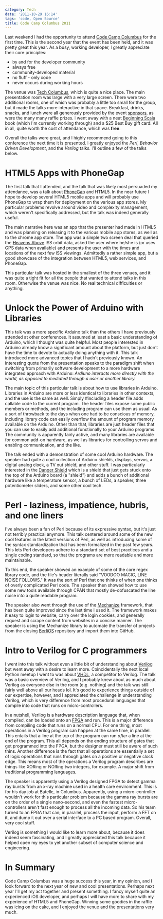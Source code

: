 ```yaml
---
category: Tech
date: '2011-10-29 16:14'
tags: 'code, Open Source'
title: Code Camp Columbus 2011
---
```


Last weekend I had the opportunity to attend [Code Camp
Columbus](http://columbuscodecamp.com/) for the first time. This is the
second year that the event has been held, and it was pretty great this
year. As a busy, working developer, I greatly appreciate their core
principles:

-   by and for the developer community
-   always free
-   community-developed material
-   no fluff - only code
-   never occurs during working hours

The venue was [Tech Columbus](http://www.techcolumbus.org/), which is
quite a nice place. The main presentation room was large with a very
large screen. There were two additional rooms, one of which was probably
a little too small for the group, but it made the talks more interactive
in that space. Breakfast, drinks, snacks, and lunch were all generously
provided by the event
[sponsors](http://columbuscodecamp.com/?s=sponsors), as were the many
many raffle prizes. I went away with a neat [Beginning
Scala](http://www.apress.com/9781430219897) book (which I'm currently
working through) and a \$25 Best Buy gift card. All in all, quite worth
the cost of attendance, which was **free**.

Overall the talks were great, and I highly recommend going to this
conference the next time it is presented. I greatly enjoyed the *Perl*,
*Behavior Driven Development*, and the *Verilog* talks. I'll outline a
few of the talks below.

HTML5 Apps with PhoneGap
========================

The first talk that I attended, and the talk that was likely most
persuaded my attendance, was a talk about
[PhoneGap](http://phonegap.com/) and HTML5. In the near future I hope to
develop several HTML5 mobile apps and will probably use PhoneGap to wrap
them for deployment on the various app stores. My particular problems
revolve around video and complexity management, which weren't
specifically addressed, but the talk was indeed generally useful.

The main narrative here was an app that the presenter had made in HTML5
and was planning on releasing it to the various mobile app stores, as
well as to the chrome app store. The app was a simple two screen deal
that queried the [Heavens
Above](http://www.heavens-above.com/?lat=0&lng=0&loc=Unspecified&alt=0&tz=CET)
ISS orbit data, asked the user where he/she is (or uses GPS data when
available) and presents the user with the times and locations of the
next few ISS viewings. Admittedly a rather simple app, but a good
showcase of the integration between HTML5, web services, and PhoneGap.

This particular talk was hosted in the smallest of the three venues, and
it was quite a tight fit for all the people that wanted to attend talks
in this room. Otherwise the venue was nice. No real technical
difficulties or anything.

Unlock the Power of Arduino with Libraries
==========================================

This talk was a more specific Arduino talk than the others I have
previously attended at other conferences. It assumed at least a basic
understanding of Arduino, which I thought was quite helpful. Most people
interested in Arduino already know a significant amount about the
platform, but just don't have the time to devote to actually doing
anything with it. This talk introduced more advanced topics that I
hadn't previously known. An interesting quote from the presentation
speaks to the paradigm shift when switching from primarily software
development to a more hardware integrated approach with Arduino:
*Ardiuno interacts more directly with the world, as opposed to mediated
through a user or another library.*

The main topic of this particular talk is about how to use libraries in
Arduino. Libraries in Arduino are more or less identical to libraries in
other contexts, and the use is the same as well. Simply \#including a
header file adds callable code to the current program. The header files
expose some public members or methods, and the including program can use
them as usual. As a sort of throwback to the days when one had to be
conscious of memory, including library code can easily overflow the
amount of program memory available on the Arduino. Other than that,
libraries are just header files that you can use to easily add
additional functionally to your Arduino programs. The community is
apparently fairly active, and many libraries are available for common
add-on hardware, as well as libraries for controlling servos and
enabling communication, and the like.

The talk ended with a demonstration of some cool Arduino hardware. The
speaker had quite a cool collection of Arduino shields, displays,
servos, a digital analog clock, a TV out shield, and other stuff. I was
particularly interested in the [Danger
Shield](http://www.sparkfun.com/products/10570) which is a shield that
just gets stuck onto the top of the Arduino board (a "shield") and adds
a bunch of additional hardware like a temperature sensor, a bunch of
LEDs, a speaker, three potentiometer sliders, and some other cool tech.

Perl - laziness, impatience, hubris, and one liners
===================================================

I've always been a fan of Perl because of its expressive syntax, but
it's just not terribly practical anymore. This talk centered around some
of the new cool features in the latest versions of Perl, as well as
introducing some of the syntax standardization that has been formalized
in the past few years. This lets Perl developers adhere to a standard
set of best practices and a single coding standard, so that the programs
are more readable and more maintainable.

To this end, the speaker showed an example of some of the core regex
library code, and the file's header literally said "VOODOO MAGIC, LINE
NOISE FOLLOWS." It was the sort of Perl that one thinks of when one
thinks of overly complicated Perl code. The speaker then showed how to
use some new tools available through CPAN that mostly de-obfuscated the
line noise into a quite readable program.

The speaker also went through the use of the
[Mechanize](http://search.cpan.org/dist/WWW-Mechanize/) framework, that
has been quite improved since the last time I used it. The framework
makes it easy to login to website, carry over the login cookies, and
generally request and scrape content from websites in a concise manner.
The speaker is using the Mechanize library to automate the transfer of
projects from the closing [BerliOS](http://www.berlios.de/) repository
and import them into GitHub.

Intro to Verilog for C programmers
==================================

I went into this talk without even a little bit of understanding about
[Verilog](http://en.wikipedia.org/wiki/Verilog) but went away with a
desire to learn more. Coincidentally the next local Python meetup I went
to was about [VHDL](http://en.wikipedia.org/wiki/VHDL), a competitor to
Verilog. The talk was a basic overview of Verilog, and I probably knew
about as much about Verilog as everyone else in the room (e.g. nothing)
and the talk was still fairly well above all our heads lol. It's good to
experience things outside of our expertise, however, and I appreciated
the challenge in understanding Verilog, which is very difference from
most procedural languages that compile into code that runs on
micro-controllers.

In a nutshell, Verilog is a hardware description language that, when
compiled, can be loaded onto an
[FPGA](http://en.wikipedia.org/wiki/Field-programmable_gate_array) and
run. This is a major difference from compiling code that runs on a
normal CPU. For one thing, most operations in a Verilog program can
happen at the same time, in parallel. This entails that a line at the
top of the program can run *after* a line at the end of the program.
This all depends on the ending structure of gates that get programmed
into the FPGA, but the designer must still be aware of such thins.
Another difference is the fact that all operations are essentially a set
of logic operations that runs through gates on a positive or negative
clock edge. This means most of the operations a Verilog program
describes are things like XORing or NORing two integers, for example. A
major shift from traditional programming languages.

The speaker is apparently using a Verilog designed FPGA to detect gamma
ray bursts from an x-ray machine used in a health care environment. This
is for his day job at Batelle, in Columbus. Apparently, using a
micro-controller wouldn't work for this particular problem because the
gamma ray bursts are on the order of a single nano-second, and even the
fastest micro-controllers aren't fast enough to process all the incoming
data. So his team turned to an FPGA that can, in parallel, process the
input, perform a FFT on it, and dump it out over a serial interface to a
PC based program. Overall, very cool stuff.

Verilog is something I would like to learn more about, because it does
indeed seem fascinating, and I greatly appreciated this talk because it
helped open my eyes to yet another subset of computer science and
engineering.

In Summary
==========

Code Camp Columbus was a huge success this year, in my opinion, and I
look forward to the next year of new and cool presentations. Perhaps
next year I'll get my act together and present something. I fancy myself
quite an experienced iOS developer, and perhaps I will have more to
share with my experience of HTML5 and PhoneGap. Winning some goodies in
the raffle was icing on the cake, and I enjoyed the venue and the
presentations very much.
